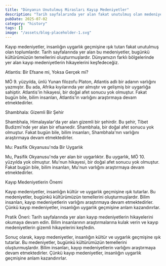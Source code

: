 ```yaml
---
title: "Dünyanın Unutulmuş Mirasları Kayıp Medeniyetler"
description: "Tarih sayfalarında yer alan fakat unutulmuş olan medeniyetler, insanlığın kültür ve uygarlık geçmişine ışık tutarlar. Bu makalede, dünyamızın farklı bölgelerinde yer alan kayıp medeniyetlerin hikay..."
pubDate: 2025-07-02
category: "history"
tags: []
image: "/assets/blog-placeholder-1.svg"
---
```


Kayıp medeniyetler, insanlığın uygarlık geçmişine ışık tutan fakat unutulmuş olan toplumlardır. Tarih sayfalarında yer alan bu medeniyetler, bugünkü kültürümüzün temellerini oluşturmuşlardır. Dünyamızın farklı bölgelerinde yer alan kayıp medeniyetlerin hikayelerini keşfedeceğiz.

Atlantis: Bir Efsane mi, Yoksa Gerçek mi?

MÖ 9. yüzyılda, ünlü Yunan filozofu Platon, Atlantis adlı bir adanın varlığını yazmıştır. Bu ada, Afrika kıyılarında yer almıştır ve gelişmiş bir uygarlığa sahiptir. Atlantis'in hikayesi, bir doğal afet sonucu yok olmuştur. Fakat bugün bile, bilim insanları, Atlantis'in varlığını araştırmaya devam etmektedirler.

Shambhala: Gizemli Bir Şehir

Shambhala, Himalayalar'da yer alan gizemli bir şehirdir. Bu şehir, Tibet Budizmi'nde yer alan bir efsanedir. Shambhala, bir doğal afet sonucu yok olmuştur. Fakat bugün bile, bilim insanları, Shambhala'nın varlığını araştırmaya devam etmektedirler.

Mu: Pasifik Okyanusu'nda Bir Uygarlık

Mu, Pasifik Okyanusu'nda yer alan bir uygarlıktır. Bu uygarlık, MÖ 10. yüzyılda yok olmuştur. Mu'nun hikayesi, bir doğal afet sonucu yok olmuştur. Fakat bugün bile, bilim insanları, Mu'nun varlığını araştırmaya devam etmektedirler.

Kayıp Medeniyetlerin Önemi

Kayıp medeniyetler, insanlığın kültür ve uygarlık geçmişine ışık tutarlar. Bu medeniyetler, bugünkü kültürümüzün temellerini oluşturmuşlardır. Bilim insanları, kayıp medeniyetlerin varlığını araştırmaya devam etmektedirler. Çünkü kayıp medeniyetler, insanlığın uygarlık geçmişine anlam kazandırırlar.

Pratik Öneri: Tarih sayfalarında yer alan kayıp medeniyetlerin hikayelerini okumaya devam edin. Bilim insanlarının araştırmalarına kulak verin ve kayıp medeniyetlerin gizemli hikayelerini keşfedin.

Sonuç olarak, kayıp medeniyetler, insanlığın kültür ve uygarlık geçmişine ışık tutarlar. Bu medeniyetler, bugünkü kültürümüzün temellerini oluşturmuşlardır. Bilim insanları, kayıp medeniyetlerin varlığını araştırmaya devam etmektedirler. Çünkü kayıp medeniyetler, insanlığın uygarlık geçmişine anlam kazandırırlar.